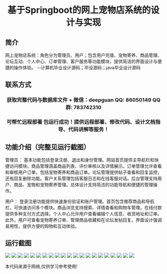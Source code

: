 <p><h1 align="center">基于Springboot的网上宠物店系统的设计与实现</h1></p>

## 简介
网上宠物店系统：角色分为管理员、用户；包含用户充值、宠物寄养、商品管理、论坛互动、个人中心、订单管理、客户服务等功能模块，提供简洁的界面设计与便捷的操作体验。    --计算机毕业设计源码；毕设源码；java毕业设计源码


## 联系方式
<p><h3 align="center">获取完整代码与数据库文件 + 微信：deepguan QQ: 86050149 QQ群: 783742310</h3></p>
<p><h3 align="center">可帮忙远程部署 包运行成功！提供远程部署、修改代码、设计文档指导、代码讲解等服务！</h3></p>

## 功能介绍（完整见运行截图）
管理员： 基本功能包括登录注册、退出和身份管理。网站首页提供主导航栏和快捷访问模块。商品管理涵盖商品列表、评价审核以及详情展示。订单管理允许查看和审核用户订单，包括宠物寄养和商品订单。论坛管理提供帖子查看和回复监控，还有回复删除功能。客户关系管理包括客服日志和在线客服对话。后台管理支持用户、商品、宠物和宠物寄养管理。总体设计支持简洁的功能导航和便捷的管理操作。    

用户： 登录注册功能提供快速身份验证和账户管理。首页包含推荐商品和导航栏，可快速访问多个模块。商品浏览支持搜索、详情查看和购物车管理，在线付款提供多种支付方式选择。个人中心允许用户查看编辑个人信息、收货地址和订单。此外，用户可查看宠物寄养订单、管理商品收藏和在论坛发帖回复。界面设计强调易用性，提供方便的购物和互动体验。


## 运行截图
![](https://bs-1329754181.cos.ap-shanghai.myqcloud.com/spring/OnlinePetStoreSystemDesignAndImplementation/img/001.jpg)
![](https://bs-1329754181.cos.ap-shanghai.myqcloud.com/spring/OnlinePetStoreSystemDesignAndImplementation/img/002.jpg)
![](https://bs-1329754181.cos.ap-shanghai.myqcloud.com/spring/OnlinePetStoreSystemDesignAndImplementation/img/003.jpg)
![](https://bs-1329754181.cos.ap-shanghai.myqcloud.com/spring/OnlinePetStoreSystemDesignAndImplementation/img/004.jpg)
![](https://bs-1329754181.cos.ap-shanghai.myqcloud.com/spring/OnlinePetStoreSystemDesignAndImplementation/img/005.jpg)
![](https://bs-1329754181.cos.ap-shanghai.myqcloud.com/spring/OnlinePetStoreSystemDesignAndImplementation/img/006.jpg)
![](https://bs-1329754181.cos.ap-shanghai.myqcloud.com/spring/OnlinePetStoreSystemDesignAndImplementation/img/007.jpg)
![](https://bs-1329754181.cos.ap-shanghai.myqcloud.com/spring/OnlinePetStoreSystemDesignAndImplementation/img/008.jpg)
![](https://bs-1329754181.cos.ap-shanghai.myqcloud.com/spring/OnlinePetStoreSystemDesignAndImplementation/img/009.jpg)
![](https://bs-1329754181.cos.ap-shanghai.myqcloud.com/spring/OnlinePetStoreSystemDesignAndImplementation/img/010.jpg)
![](https://bs-1329754181.cos.ap-shanghai.myqcloud.com/spring/OnlinePetStoreSystemDesignAndImplementation/img/011.jpg)
![](https://bs-1329754181.cos.ap-shanghai.myqcloud.com/spring/OnlinePetStoreSystemDesignAndImplementation/img/012.jpg)
![](https://bs-1329754181.cos.ap-shanghai.myqcloud.com/spring/OnlinePetStoreSystemDesignAndImplementation/img/013.jpg)
![](https://bs-1329754181.cos.ap-shanghai.myqcloud.com/spring/OnlinePetStoreSystemDesignAndImplementation/img/014.jpg)
![](https://bs-1329754181.cos.ap-shanghai.myqcloud.com/spring/OnlinePetStoreSystemDesignAndImplementation/img/015.jpg)
![](https://bs-1329754181.cos.ap-shanghai.myqcloud.com/spring/OnlinePetStoreSystemDesignAndImplementation/img/016.jpg)
![](https://bs-1329754181.cos.ap-shanghai.myqcloud.com/spring/OnlinePetStoreSystemDesignAndImplementation/img/017.jpg)
![](https://bs-1329754181.cos.ap-shanghai.myqcloud.com/spring/OnlinePetStoreSystemDesignAndImplementation/img/018.jpg)
![](https://bs-1329754181.cos.ap-shanghai.myqcloud.com/spring/OnlinePetStoreSystemDesignAndImplementation/img/019.jpg)
![](https://bs-1329754181.cos.ap-shanghai.myqcloud.com/spring/OnlinePetStoreSystemDesignAndImplementation/img/020.jpg)
![](https://bs-1329754181.cos.ap-shanghai.myqcloud.com/spring/OnlinePetStoreSystemDesignAndImplementation/img/021.jpg)

<p>本代码来源于网络,仅供学习参考使用!</p>
